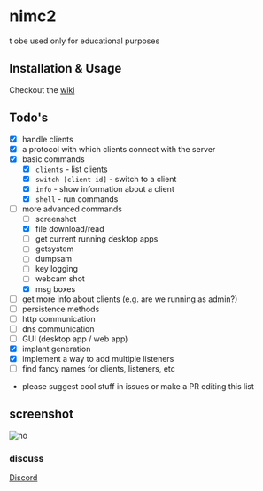 # nimc2

t obe used only for educational purposes

## Installation & Usage

Checkout the [wiki](https://github.com/d4rckh/nimc2/wiki)

## Todo's
- [X] handle clients
- [X] a protocol with which clients connect with the server
- [X] basic commands
    - [X] `clients` - list clients
    - [X] `switch [client id]` - switch to a client
    - [X] `info` - show information about a client
    - [X] `shell` - run commands 
- [ ] more advanced commands
    - [ ] screenshot
    - [x] file download/read
    - [ ] get current running desktop apps
    - [ ] getsystem
    - [ ] dumpsam
    - [ ] key logging
    - [ ] webcam shot
    - [x] msg boxes
- [ ] get more info about clients (e.g. are we running as admin?)
- [ ] persistence methods
- [ ] http communication
- [ ] dns communication
- [ ] GUI (desktop app / web app)
- [X] implant generation
- [X] implement a way to add multiple listeners
- [ ] find fancy names for clients, listeners, etc
- please suggest cool stuff in issues or make a PR editing this list

## screenshot

![no](https://media.discordapp.net/attachments/934769201707622400/968461979427688478/unknown.png)

### discuss 

[Discord](https://discord.gg/kCjkfQEB)

